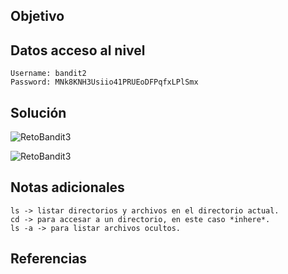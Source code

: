 ## Objetivo

## Datos  acceso al nivel
```
Username: bandit2
Password: MNk8KNH3Usiio41PRUEoDFPqfxLPlSmx
```
## Solución
![RetoBandit3](Bandit3(1).png)

![RetoBandit3](Bandit3(2).png)
## Notas adicionales
```
ls -> listar directorios y archivos en el directorio actual.
cd -> para accesar a un directorio, en este caso *inhere*.
ls -a -> para listar archivos ocultos.
```
## Referencias
